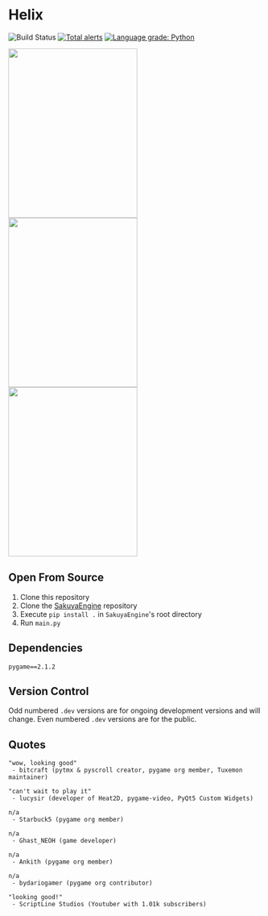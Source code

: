# Helix
![Build Status](https://app.travis-ci.com/novialriptide/Helix.svg?token=FAdMFvB2Aah71wSbAgrB&branch=main)
[![Total alerts](https://img.shields.io/lgtm/alerts/g/FirstLevelGames/Helix.svg?logo=lgtm&logoWidth=18)](https://lgtm.com/projects/g/FirstLevelGames/Helix/alerts/)
[![Language grade: Python](https://img.shields.io/lgtm/grade/python/g/FirstLevelGames/Helix.svg?logo=lgtm&logoWidth=18)](https://lgtm.com/projects/g/FirstLevelGames/Helix/context:python)

<img src="https://user-images.githubusercontent.com/35881688/146890225-e5f41e26-89e0-491b-adec-80e655fad265.png" width="256" height="336"/><img src="https://user-images.githubusercontent.com/35881688/146881485-1baf48b6-380e-4f35-81b4-095afcf21edf.png" width="256" height="336"/><img src="https://user-images.githubusercontent.com/35881688/146322228-478481fb-8726-4c4e-80f9-1bd4af10cecb.png" width="256" height="336"/>

## Open From Source
1. Clone this repository
2. Clone the [SakuyaEngine](https://github.com/novialriptide/SakuyaEngine) repository
3. Execute `pip install .` in `SakuyaEngine`'s root directory
4. Run `main.py`

## Dependencies
```
pygame==2.1.2
```

## Version Control
Odd numbered `.dev` versions are for ongoing development versions and will change.
Even numbered `.dev` versions are for the public.

## Quotes
```
"wow, looking good"
 - bitcraft (pytmx & pyscroll creator, pygame org member, Tuxemon maintainer)

"can't wait to play it"
 - lucysir (developer of Heat2D, pygame-video, PyQt5 Custom Widgets)

n/a
 - Starbuck5 (pygame org member)

n/a
 - Ghast_NEOH (game developer)

n/a
 - Ankith (pygame org member)

n/a
 - bydariogamer (pygame org contributor)

"looking good!"
 - ScriptLine Studios (Youtuber with 1.01k subscribers)

```
